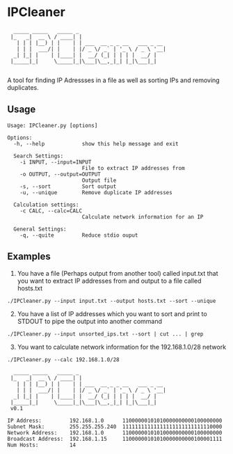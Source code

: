 # IPCleaner
```
  _____ _____   _____ _                            
 |_   _|  __ \ / ____| |                           
   | | | |__) | |    | | ___  __ _ _ __   ___ _ __ 
   | | |  ___/| |    | |/ _ \/ _` | '_ \ / _ \ '__|
  _| |_| |    | |____| |  __/ (_| | | | |  __/ |   
 |_____|_|     \_____|_|\___|\__,_|_| |_|\___|_|  
 
 ```
A tool for finding IP Adressses in a file as well as sorting IPs and removing duplicates.

## Usage
```
Usage: IPCleaner.py [options]

Options:
  -h, --help            show this help message and exit

  Search Settings:
    -i INPUT, --input=INPUT
                        File to extract IP addresses from
    -o OUTPUT, --output=OUTPUT
                        Output file
    -s, --sort          Sort output
    -u, --unique        Remove duplicate IP addresses

  Calculation settings:
    -c CALC, --calc=CALC
                        Calculate network information for an IP

  General Settings:
    -q, --quite         Reduce stdio ouput
```

## Examples 
1. You have a file (Perhaps output from another tool) called input.txt that you want to extract IP addresses from and output to a file called hosts.txt
```
./IPCleaner.py --input input.txt --output hosts.txt --sort --unique
```
2. You have a list of IP addresses which you want to sort and print to STDOUT to pipe the output into another command
```
./IPCleaner.py --input unsorted_ips.txt --sort | cut ... | grep
```
3. You want to calculate network information for the 192.168.1.0/28 network
```
./IPCleaner.py --calc 192.168.1.0/28

  _____ _____   _____ _                            
 |_   _|  __ \ / ____| |                           
   | | | |__) | |    | | ___  __ _ _ __   ___ _ __ 
   | | |  ___/| |    | |/ _ \/ _` | '_ \ / _ \ '__|
  _| |_| |    | |____| |  __/ (_| | | | |  __/ |   
 |_____|_|     \_____|_|\___|\__,_|_| |_|\___|_|  
 v0.1

IP Address:         192.168.1.0      11000000101010000000000100000000  
Subnet Mask:        255.255.255.240  11111111111111111111111111110000  
Network Address:    192.168.1.0      11000000101010000000000100000000  
Broadcast Address:  192.168.1.15     11000000101010000000000100001111  
Num Hosts:          14  
```
